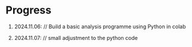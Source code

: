 # Progress

1. 2024.11.06:
// Build a basic analysis programme using Python in colab

2. 2024.11.07:
// small adjustment to the python code